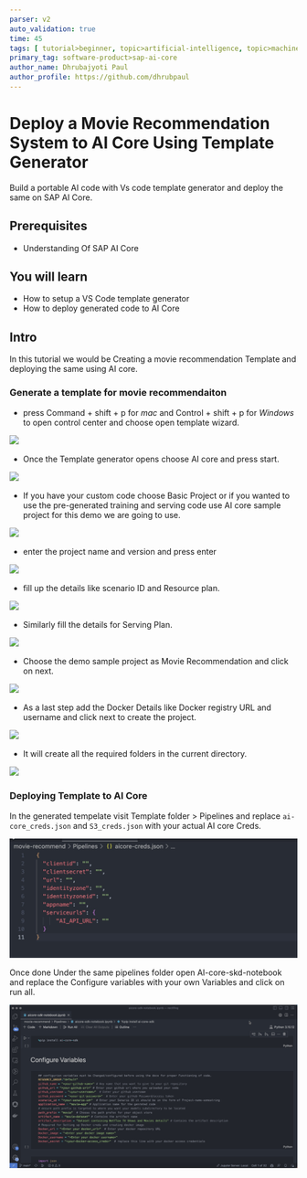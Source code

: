 ```yaml
---
parser: v2
auto_validation: true
time: 45
tags: [ tutorial>beginner, topic>artificial-intelligence, topic>machine-learning, software-product>sap-business-technology-platform, software-product>sap-ai-launchpad, software-product>sap-ai-core ]
primary_tag: software-product>sap-ai-core
author_name: Dhrubajyoti Paul
author_profile: https://github.com/dhrubpaul
---
```


# Deploy a Movie Recommendation System to AI Core Using Template Generator
<!-- description --> Build a portable AI code with Vs code template generator and deploy the same on SAP AI Core. 

## Prerequisites
- Understanding Of SAP AI Core

## You will learn
- How to setup a VS Code template generator
- How to deploy generated code to AI Core

## Intro
In this tutorial we would be Creating a movie recommendation Template and deploying the same using AI core.


### Generate a template for movie recommendaiton

-  press Command + shift + p for *mac* and Control + shift + p for *Windows* to open control center and choose open template wizard.

![](img/tempelate_gen1.png)

- Once the Template generator opens choose AI core and press start.

![](img/tempelate_gen2.png)

- If you have your custom code choose Basic Project or if you wanted to use the pre-generated training and serving code use AI core sample project for this demo we are going to use.

![](img/tempelate_gen3.png)

- enter the project name and version and press enter

![](img/tempelate_gen4.png)

- fill up the details like scenario ID and Resource plan.

![](img/tempelate_gen5.png)

- Similarly fill the details for Serving Plan.

![](img/tempelate_gen6.png)

- Choose the demo sample project as Movie Recommendation and click on next.

![](img/tempelate_gen7.png)


- As a last step add the Docker Details like Docker registry URL and username and click next to create the project.

![](img/tempelate_gen8.png)

- It will create all the required folders in the current directory.

![](img/tempelate_gen9.png)


### Deploying Template to AI Core

In the generated tempelate visit Template folder > Pipelines and replace `ai-core_creds.json` and `S3_creds.json` with your actual AI core Creds.

![](img/run_movie1.jpg)

Once done Under the same pipelines folder open AI-core-skd-notebook and replace the Configure variables with your own Variables and click on run all.

![](img/run_movie2.jpg)